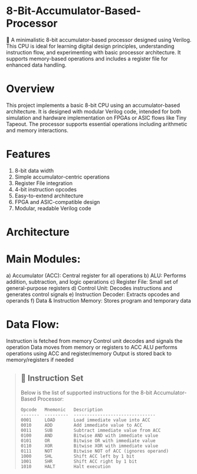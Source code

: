 # 8-Bit-Accumulator-Based-Processor
🧠 A minimalistic 8-bit accumulator-based processor designed using Verilog. This CPU is ideal for learning digital design principles, understanding instruction flow, and experimenting with basic processor architecture. It supports memory-based operations and includes a register file for enhanced data handling.


# Overview
This project implements a basic 8-bit CPU using an accumulator-based architecture. It is designed with modular Verilog code, intended for both simulation and hardware implementation on FPGAs or ASIC flows like Tiny Tapeout. The processor supports essential operations including arithmetic and memory interactions.



# Features
1) 8-bit data width
2) Simple accumulator-centric operations
3) Register File integration
4) 4-bit instruction opcodes
5) Easy-to-extend architecture
6) FPGA and ASIC-compatible design
6) Modular, readable Verilog code


# Architecture
# Main Modules:

a) Accumulator (ACC): Central register for all operations
b) ALU: Performs addition, subtraction, and logic operations
c) Register File: Small set of general-purpose registers
d) Control Unit: Decodes instructions and generates control signals
e) Instruction Decoder: Extracts opcodes and operands
f) Data & Instruction Memory: Stores program and temporary data

# Data Flow:

Instruction is fetched from memory
Control unit decodes and signals the operation
Data moves from memory or registers to ACC
ALU performs operations using ACC and register/memory
Output is stored back to memory/registers if needed


> ## 🧾 Instruction Set
> 
> Below is the list of supported instructions for the 8-bit Accumulator-Based Processor:
>
> ```
> Opcode   Mnemonic   Description
> -------  ---------  -------------------------------
> 0001     LOAD       Load immediate value into ACC
> 0010     ADD        Add immediate value to ACC
> 0011     SUB        Subtract immediate value from ACC
> 0100     AND        Bitwise AND with immediate value
> 0101     OR         Bitwise OR with immediate value
> 0110     XOR        Bitwise XOR with immediate value
> 0111     NOT        Bitwise NOT of ACC (ignores operand)
> 1000     SHL        Shift ACC left by 1 bit
> 1001     SHR        Shift ACC right by 1 bit
> 1010     HALT       Halt execution
> ```


